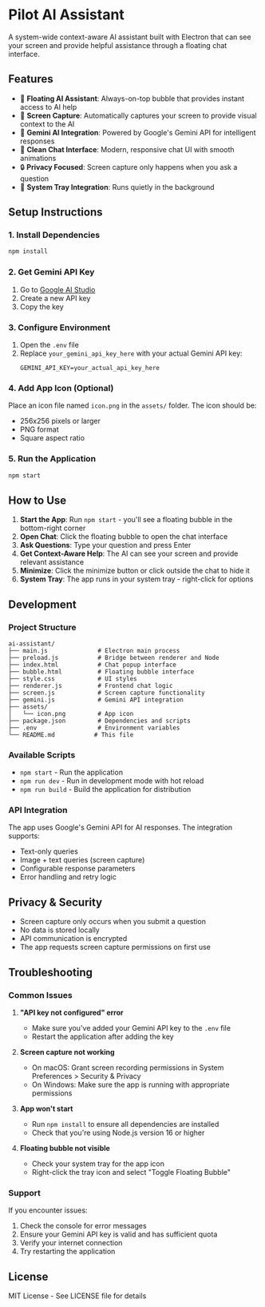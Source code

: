 # Pilot AI Assistant

A system-wide context-aware AI assistant built with Electron that can see your screen and provide helpful assistance through a floating chat interface.

## Features

- 🤖 **Floating AI Assistant**: Always-on-top bubble that provides instant access to AI help
- 📸 **Screen Capture**: Automatically captures your screen to provide visual context to the AI
- 🧠 **Gemini AI Integration**: Powered by Google's Gemini API for intelligent responses
- 💬 **Clean Chat Interface**: Modern, responsive chat UI with smooth animations
- 🔒 **Privacy Focused**: Screen capture only happens when you ask a question
- 🎯 **System Tray Integration**: Runs quietly in the background

## Setup Instructions

### 1. Install Dependencies

```bash
npm install
```

### 2. Get Gemini API Key

1. Go to [Google AI Studio](https://aistudio.google.com/app/apikey)
2. Create a new API key
3. Copy the key

### 3. Configure Environment

1. Open the `.env` file
2. Replace `your_gemini_api_key_here` with your actual Gemini API key:
   ```
   GEMINI_API_KEY=your_actual_api_key_here
   ```

### 4. Add App Icon (Optional)

Place an icon file named `icon.png` in the `assets/` folder. The icon should be:
- 256x256 pixels or larger
- PNG format
- Square aspect ratio

### 5. Run the Application

```bash
npm start
```

## How to Use

1. **Start the App**: Run `npm start` - you'll see a floating bubble in the bottom-right corner
2. **Open Chat**: Click the floating bubble to open the chat interface
3. **Ask Questions**: Type your question and press Enter
4. **Get Context-Aware Help**: The AI can see your screen and provide relevant assistance
5. **Minimize**: Click the minimize button or click outside the chat to hide it
6. **System Tray**: The app runs in your system tray - right-click for options

## Development

### Project Structure

```
ai-assistant/
├── main.js              # Electron main process
├── preload.js           # Bridge between renderer and Node
├── index.html           # Chat popup interface
├── bubble.html          # Floating bubble interface
├── style.css            # UI styles
├── renderer.js          # Frontend chat logic
├── screen.js            # Screen capture functionality
├── gemini.js            # Gemini API integration
├── assets/
│   └── icon.png         # App icon
├── package.json         # Dependencies and scripts
├── .env                 # Environment variables
└── README.md           # This file
```

### Available Scripts

- `npm start` - Run the application
- `npm run dev` - Run in development mode with hot reload
- `npm run build` - Build the application for distribution

### API Integration

The app uses Google's Gemini API for AI responses. The integration supports:
- Text-only queries
- Image + text queries (screen capture)
- Configurable response parameters
- Error handling and retry logic

## Privacy & Security

- Screen capture only occurs when you submit a question
- No data is stored locally
- API communication is encrypted
- The app requests screen capture permissions on first use

## Troubleshooting

### Common Issues

1. **"API key not configured" error**
   - Make sure you've added your Gemini API key to the `.env` file
   - Restart the application after adding the key

2. **Screen capture not working**
   - On macOS: Grant screen recording permissions in System Preferences > Security & Privacy
   - On Windows: Make sure the app is running with appropriate permissions

3. **App won't start**
   - Run `npm install` to ensure all dependencies are installed
   - Check that you're using Node.js version 16 or higher

4. **Floating bubble not visible**
   - Check your system tray for the app icon
   - Right-click the tray icon and select "Toggle Floating Bubble"

### Support

If you encounter issues:
1. Check the console for error messages
2. Ensure your Gemini API key is valid and has sufficient quota
3. Verify your internet connection
4. Try restarting the application

## License

MIT License - See LICENSE file for details
